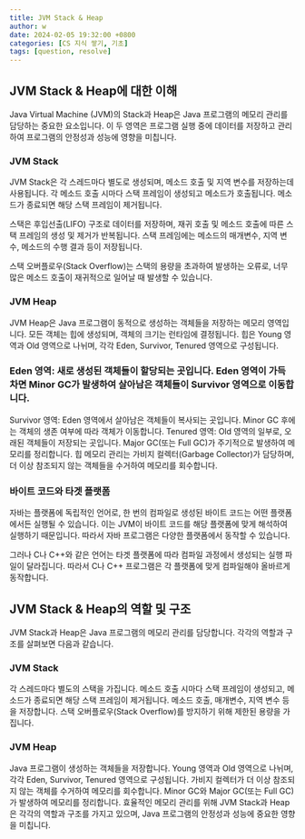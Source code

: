 ```yaml
---
title: JVM Stack & Heap
author: w
date: 2024-02-05 19:32:00 +0800
categories: [CS 지식 쌓기, 기초]
tags: [question, resolve]
---
```


## JVM Stack & Heap에 대한 이해
Java Virtual Machine (JVM)의 Stack과 Heap은 Java 프로그램의 메모리 관리를 담당하는 중요한 요소입니다. 이 두 영역은 프로그램 실행 중에 데이터를 저장하고 관리하여 프로그램의 안정성과 성능에 영향을 미칩니다.

### JVM Stack
JVM Stack은 각 스레드마다 별도로 생성되며, 메소드 호출 및 지역 변수를 저장하는데 사용됩니다. 각 메소드 호출 시마다 스택 프레임이 생성되고 메소드가 호출됩니다. 메소드가 종료되면 해당 스택 프레임이 제거됩니다.

스택은 후입선출(LIFO) 구조로 데이터를 저장하며, 재귀 호출 및 메소드 호출에 따른 스택 프레임의 생성 및 제거가 반복됩니다. 스택 프레임에는 메소드의 매개변수, 지역 변수, 메소드의 수행 결과 등이 저장됩니다.

스택 오버플로우(Stack Overflow)는 스택의 용량을 초과하여 발생하는 오류로, 너무 많은 메소드 호출이 재귀적으로 일어날 때 발생할 수 있습니다.

### JVM Heap
JVM Heap은 Java 프로그램이 동적으로 생성하는 객체들을 저장하는 메모리 영역입니다. 모든 객체는 힙에 생성되며, 객체의 크기는 런타임에 결정됩니다. 힙은 Young 영역과 Old 영역으로 나뉘며, 각각 Eden, Survivor, Tenured 영역으로 구성됩니다.

### Eden 영역: 새로 생성된 객체들이 할당되는 곳입니다. Eden 영역이 가득 차면 Minor GC가 발생하여 살아남은 객체들이 Survivor 영역으로 이동합니다.
Survivor 영역: Eden 영역에서 살아남은 객체들이 복사되는 곳입니다. Minor GC 후에는 객체의 생존 여부에 따라 객체가 이동합니다.
Tenured 영역: Old 영역의 일부로, 오래된 객체들이 저장되는 곳입니다. Major GC(또는 Full GC)가 주기적으로 발생하여 메모리를 정리합니다.
힙 메모리 관리는 가비지 컬렉터(Garbage Collector)가 담당하며, 더 이상 참조되지 않는 객체들을 수거하여 메모리를 회수합니다.

### 바이트 코드와 타겟 플랫폼
자바는 플랫폼에 독립적인 언어로, 한 번의 컴파일로 생성된 바이트 코드는 어떤 플랫폼에서든 실행될 수 있습니다. 이는 JVM이 바이트 코드를 해당 플랫폼에 맞게 해석하여 실행하기 때문입니다. 따라서 자바 프로그램은 다양한 플랫폼에서 동작할 수 있습니다.

그러나 C나 C++와 같은 언어는 타겟 플랫폼에 따라 컴파일 과정에서 생성되는 실행 파일이 달라집니다. 따라서 C나 C++ 프로그램은 각 플랫폼에 맞게 컴파일해야 올바르게 동작합니다.

## JVM Stack & Heap의 역할 및 구조
JVM Stack과 Heap은 Java 프로그램의 메모리 관리를 담당합니다. 각각의 역할과 구조를 살펴보면 다음과 같습니다.

### JVM Stack
각 스레드마다 별도의 스택을 가집니다.
메소드 호출 시마다 스택 프레임이 생성되고, 메소드가 종료되면 해당 스택 프레임이 제거됩니다.
메소드 호출, 매개변수, 지역 변수 등을 저장합니다.
스택 오버플로우(Stack Overflow)를 방지하기 위해 제한된 용량을 가집니다.

### JVM Heap
Java 프로그램이 생성하는 객체들을 저장합니다.
Young 영역과 Old 영역으로 나뉘며, 각각 Eden, Survivor, Tenured 영역으로 구성됩니다.
가비지 컬렉터가 더 이상 참조되지 않는 객체를 수거하여 메모리를 회수합니다.
Minor GC와 Major GC(또는 Full GC)가 발생하여 메모리를 정리합니다.
효율적인 메모리 관리를 위해 JVM Stack과 Heap은 각각의 역할과 구조를 가지고 있으며, Java 프로그램의 안정성과 성능에 중요한 영향을 미칩니다.